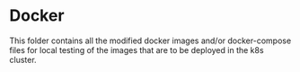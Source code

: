 # Docker

This folder contains all the modified docker images and/or docker-compose files for local testing of the images that are to be deployed in the k8s cluster.

